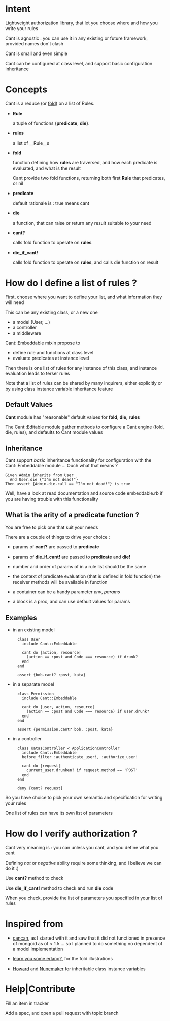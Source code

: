 Intent
======

Lightweight authorization library, that let you choose where and how you write your rules

Cant is agnostic : you can use it in any existing or future framework, provided names don't clash

Cant is small and even simple

Cant can be configured at class level, and support basic configuration inheritance

Concepts
========

Cant is a reduce (or [fold](http://learnyousomeerlang.com/higher-order-functions)) on a list of Rules.

* __Rule__ 

  a tuple of functions {__predicate__, __die__}.
  
* __rules__

  a list of __Rule__s

* __fold__

  function defining how __rules__ are traversed, and how each predicate is evaluated, and what is the result

  Cant provide two fold functions, returning both first __Rule__ that predicates, or nil

* __predicate__

  default rationale is : true means cant

* __die__

  a function, that can raise or return any result suitable to your need

* __cant?__

  calls fold function to operate on __rules__

* __die\_if\_cant!__

  calls fold function to operate on __rules__, and calls die function on result

How do I define a list of rules ?
=================================

First, choose where you want to define your list, and what information they will need

This can be any existing class, or a new one  

* a model (User, ...)
* a controller
* a middleware

Cant::Embeddable mixin propose to

* define rule and functions at class level
* evaluate predicates at instance level

Then there is one list of rules for any instance of this class, and instance evaluation leads to terser rules

Note that a list of rules can be shared by many inquirers, either explicitly or by using class instance variable inheritance feature

Default Values
--------------

__Cant__ module has "reasonable" default values for __fold__, __die__, __rules__

The Cant::Editable module gather methods to configure a Cant engine (fold, die, rules), and defaults to Cant module values

Inheritance
-----------

Cant support _basic_ inheritance functionality for configuration with the Cant::Embeddable module ...
Ouch what that means ?

    Given Admin inherits from User
      And User.die {"I'm not dead!"}
    Then assert {Admin.die.call == "I'm not dead!"} is true

Well, have a look at read documentation and source code embeddable.rb if you are having trouble with this functionality

What is the arity of a __predicate__ function ? 
-----------------------------------------------

You are free to pick one that suit your needs

There are a couple of things to drive your choice :

* params of __cant?__ are passed to __predicate__

* params of __die\_if\_cant!__ are passed to __predicate__ and __die!__

* number and order of params of in a rule list should be the same

* the context of predicate evaluation (that is defined in fold function)
  the receiver methods will be available in function
  
* a container can be a handy parameter
  _env_, _params_
  
* a block is a proc, and can use default values for params

Examples
--------

* in an existing model

        class User
          include Cant::Embeddable
      
          cant do |action, resource|
            (action == :post and Code === resource) if drunk?
          end
        end

        assert {bob.cant? :post, kata}

* in a separate model
        
        class Permission
          include Cant::Embeddable
      
          cant do |user, action, resource|
            (action == :post and Code === resource) if user.drunk?
          end
        end

        assert {permission.cant? bob, :post, kata}        

* in a controller
      
        class KatasController < ApplicationController
          include Cant::Embeddable
          before_filter :authenticate_user!, :authorize_user!
      
          cant do |request|
            current_user.drunken? if request.method == 'POST'
          end
        end
        
        deny {cant? request}

So you have choice to pick your own semantic and specification for writing your rules

One list of rules can have its own list of parameters

How do I verify authorization ?
===============================

Cant very meaning is : you can unless you cant, and you define what you cant

Defining _not_ or _negative_ ability require some thinking, and I believe we can do it :)

Use __cant?__ method to check

Use __die\_if\_cant!__ method to check and run __die__ code

When you check, provide the list of parameters you specified in your list of rules

Inspired from
=============

* [cancan](https://github.com/ryanb/cancan), as I started with it and saw that it did not functioned in presence of mongoid as of < 1.5 ... so I planned to do something no dependent of a model implementation

* [learn you some erlang?](http://learnyousomeerlang.com/higher-order-functions#maps-filters-folds), for the fold illustrations

* [Howard](http://rubyquiz.com/quiz67.html) and [Nunemaker](http://railstips.org/blog/archives/2006/11/18/class-and-instance-variables-in-ruby/) for inheritable class instance variables

Help|Contribute
===============

Fill an item in tracker

Add a spec, and open a pull request with topic branch